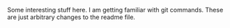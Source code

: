 Some interesting stuff here.
I am getting familiar with git commands.
These are just arbitrary changes to the readme file.
